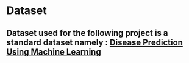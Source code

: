 # Dataset
## Dataset used for the following project is a standard dataset namely : <a href="https://www.kaggle.com/datasets/kaushil268/disease-prediction-using-machine-learning">Disease Prediction Using Machine Learning</a>